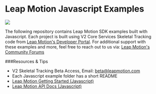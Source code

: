 Leap Motion Javascript Examples
=====

<img src="https://di4564baj7skl.cloudfront.net/assets/mac-a3b33298ed46dbf8a36151ac0357dbef.png">

The following repository contains Leap Motion SDK examples built with Javascript. Each project is built using V2 Core Services Skeletal Tracking code from [Leap Motion's Developer Portal](https://developer.leapmotion.com/downloads/skeletal-beta). For additional support with these examples and more, feel free to reach out to us via: [Leap Motion's Community Forums](https://community.leapmotion.com/category/beta)  

###Resources & Tips
* V2 Skeletal Tracking Beta Access, Email: beta@leapmotion.com
* Each Javascript example folder has a short README
* [Leap Motion Getting Started (Javascript)](https://developer.leapmotion.com/downloads/skeletal-beta/set_up_new_project)
* [Leap Motion API Docs (Javascript)](https://developer.leapmotion.com/documentation/javascript/index.html)
